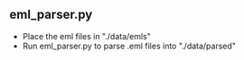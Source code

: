 ## eml_parser.py

* Place the eml files in "./data/emls"
* Run eml_parser.py to parse .eml files into "./data/parsed"

